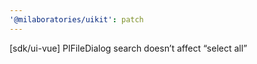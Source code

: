 ```yaml
---
'@milaboratories/uikit': patch
---
```


[sdk/ui-vue] PlFileDialog search doesn’t affect “select all”

